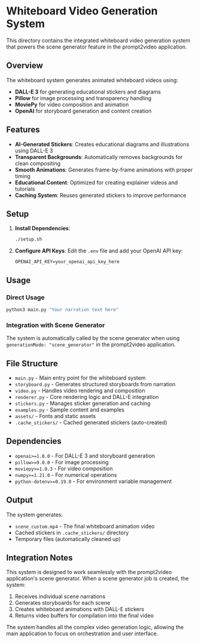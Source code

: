 # Whiteboard Video Generation System

This directory contains the integrated whiteboard video generation system that powers the scene generator feature in the prompt2video application.

## Overview

The whiteboard system generates animated whiteboard videos using:
- **DALL-E 3** for generating educational stickers and diagrams
- **Pillow** for image processing and transparency handling
- **MoviePy** for video composition and animation
- **OpenAI** for storyboard generation and content creation

## Features

- **AI-Generated Stickers**: Creates educational diagrams and illustrations using DALL-E 3
- **Transparent Backgrounds**: Automatically removes backgrounds for clean compositing
- **Smooth Animations**: Generates frame-by-frame animations with proper timing
- **Educational Content**: Optimized for creating explainer videos and tutorials
- **Caching System**: Reuses generated stickers to improve performance

## Setup

1. **Install Dependencies**:
   ```bash
   ./setup.sh
   ```

2. **Configure API Keys**:
   Edit the `.env` file and add your OpenAI API key:
   ```
   OPENAI_API_KEY=your_openai_api_key_here
   ```

## Usage

### Direct Usage
```bash
python3 main.py "Your narration text here"
```

### Integration with Scene Generator
The system is automatically called by the scene generator when using `generationMode: "scene_generator"` in the prompt2video application.

## File Structure

- `main.py` - Main entry point for the whiteboard system
- `storyboard.py` - Generates structured storyboards from narration
- `video.py` - Handles video rendering and composition
- `renderer.py` - Core rendering logic and DALL-E integration
- `stickers.py` - Manages sticker generation and caching
- `examples.py` - Sample content and examples
- `assets/` - Fonts and static assets
- `.cache_stickers/` - Cached generated stickers (auto-created)

## Dependencies

- `openai>=1.0.0` - For DALL-E 3 and storyboard generation
- `pillow>=9.0.0` - For image processing
- `moviepy>=1.0.3` - For video composition
- `numpy>=1.21.0` - For numerical operations
- `python-dotenv>=0.19.0` - For environment variable management

## Output

The system generates:
- `scene_custom.mp4` - The final whiteboard animation video
- Cached stickers in `.cache_stickers/` directory
- Temporary files (automatically cleaned up)

## Integration Notes

This system is designed to work seamlessly with the prompt2video application's scene generator. When a scene generator job is created, the system:

1. Receives individual scene narrations
2. Generates storyboards for each scene
3. Creates whiteboard animations with DALL-E stickers
4. Returns video buffers for compilation into the final video

The system handles all the complex video generation logic, allowing the main application to focus on orchestration and user interface.